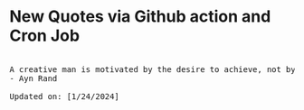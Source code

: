 # New Quotes via Github action and Cron Job

<pre>
<!-- #quote -->
A creative man is motivated by the desire to achieve, not by the desire to beat others.
- Ayn Rand

Updated on: [1/24/2024]
<!-- #quoteEnd -->
</pre>
